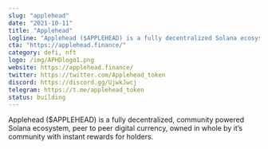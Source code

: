 ```yaml
---
slug: "applehead"
date: "2021-10-11"
title: "Applehead"
logline: "Applehead ($APPLEHEAD) is a fully decentralized Solana ecosystem, peer to peer digital currency, owned in whole by it’s community with instant rewards for holders."
cta: "https://applehead.finance/"
category: defi, nft
logo: /img/APHDlogo1.png
website: https://applehead.finance/
twitter: https://twitter.com/Applehead_token
discord: https://discord.gg/UjwkJwcj
telegram: https://t.me/applehead_token
status: building
---
```


Applehead ($APPLEHEAD) is a fully decentralized, community powered Solana ecosystem, peer to peer digital currency, owned in whole by it’s community with instant rewards for holders.

